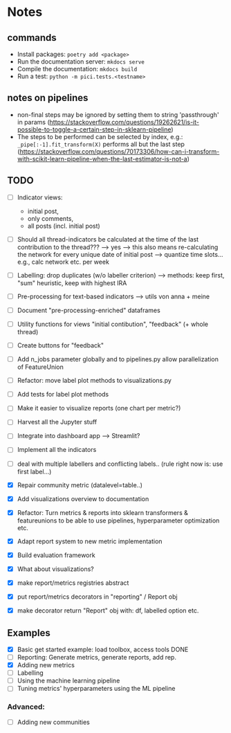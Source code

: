 # Notes

## commands

- Install packages: ``poetry add <package>``
- Run the documentation server: ``mkdocs serve``
- Compile the documentation: ``mkdocs build``
- Run a test: ``python -m pici.tests.<testname>``

## notes on pipelines

- non-final steps may be ignored by setting them to string 'passthrough' in params (https://stackoverflow.com/questions/19262621/is-it-possible-to-toggle-a-certain-step-in-sklearn-pipeline)
- The steps to be performed can be selected by index, e.g.: ``_pipe[:-1].fit_transform(X)`` performs all but the last step (https://stackoverflow.com/questions/70173306/how-can-i-transform-with-scikit-learn-pipeline-when-the-last-estimator-is-not-a)

## TODO

- [ ] Indicator views:
  - initial post,
  - only comments,
  - all posts (incl. initial post)
- [ ] Should all thread-indicators be calculated at the time of the last contribution to the thread??? --> yes --> this also means re-calculating the network for every unique date of initial post --> quantize time slots... e.g., calc network etc. per week
- [ ] Labelling: drop duplicates (w/o labeller criterion) --> methods: keep first, "sum" heuristic, keep with highest IRA
- [ ] Pre-processing for text-based indicators --> utils von anna + meine
- [ ] Document "pre-processing-enriched" dataframes 
- [ ] Utility functions for views "initial contibution", "feedback" (+ whole thread)
- [ ] Create buttons for "feedback"
- [ ] Add n_jobs parameter globally and to pipelines.py allow parallelization of FeatureUnion
- [ ] Refactor: move label plot methods to visualizations.py
- [ ] Add tests for label plot methods
- [ ] Make it easier to visualize reports (one chart per metric?)
- [ ] Harvest all the Jupyter stuff
- [ ] Integrate into dashboard app --> Streamlit?
- [ ] Implement all the indicators
- [ ] deal with multiple labellers and conflicting labels.. (rule right now is: use first label...)
- [x] Repair community metric (datalevel=table..)
- [x] Add visualizations overview to documentation
- [x] Refactor: Turn metrics & reports into sklearn transformers & featureunions to be able to use pipelines, hyperparameter optimization etc.
- [x] Adapt report system to new metric implementation
- [x] Build evaluation framework
- [x] What about visualizations?
- [x] make report/metrics registries abstract
- [x] put report/metrics decorators in "reporting" / Report obj
- [x] make decorator return "Report" obj with: df, labelled option etc.


## Examples

- [x] Basic get started example: load toolbox, access tools     DONE
- [ ] Reporting: Generate metrics, generate reports, add rep.
- [x] Adding new metrics
- [ ] Labelling
- [ ] Using the machine learning pipeline
- [ ] Tuning metrics' hyperparameters using the ML pipeline

### Advanced:
- [ ] Adding new communities